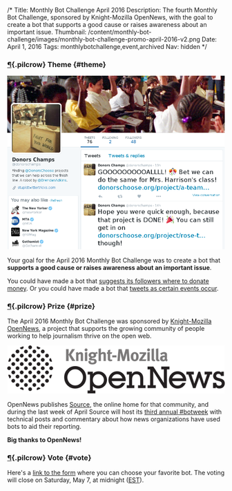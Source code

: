 /*
Title: Monthly Bot Challenge April 2016
Description: The fourth Monthly Bot Challenge, sponsored by Knight-Mozilla OpenNews, with the goal to create a bot that supports a good cause or raises awareness about an important issue.
Thumbnail: /content/monthly-bot-challenge/images/monthly-bot-challenge-promo-april-2016-v2.png
Date: April 1, 2016
Tags: monthlybotchallenge,event,archived
Nav: hidden
*/


### [¶](#theme){.pilcrow} Theme {#theme}

<p class="screenshot float-right">
  <a href="/bots/twitterbots/donorschamps">
    <img src="/content/bots/twitterbots/images/donorschamps.png">
  </a>
</p>


Your goal for the April 2016 Monthly Bot Challenge was to create a bot that **supports a good cause or raises awareness about an important issue**.

You could have made a bot that [suggests its followers where to donate money](/bots/twitterbots/donorschamps). Or you could have made a bot that [tweets as certain events occur](https://twitter.com/gundeaths).

### [¶](#prize){.pilcrow} Prize {#prize}


The April 2016 Monthly Bot Challenge was sponsored by [Knight-Mozilla OpenNews](https://opennews.org/), a project that supports the growing community of people working to help journalism thrive on the open web.

<p class="float-right">
  <a href="https://opennews.org/">
    <img src="/content/images/logos/knight-mozilla-opennews.png">
  </a>
</p>

OpenNews publishes [Source](https://source.opennews.org), the online home for that community, and during the last week of April Source will host its [third annual #botweek](https://source.opennews.org/en-US/articles/tags/botweek/) with technical posts and commentary about how news organizations have used bots to aid their reporting.

**Big thanks to OpenNews!**

### [¶](#vote){.pilcrow} Vote {#vote}

Here's a [link to the form](https://www.surveymonkey.com/r/C9LPQGG) where you can choose your favorite bot. The voting will close on Saturday, May 7, at midnight ([EST](https://www.google.com/search?q=est+current+time)).